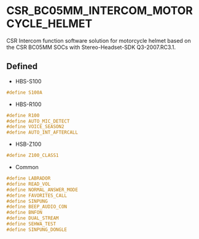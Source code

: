 # CSR_BC05MM_INTERCOM_MOTORCYCLE_HELMET
CSR Intercom function software solution for motorcycle helmet based on the CSR BC05MM SOCs with Stereo-Headset-SDK Q3-2007.RC3.1.

## Defined
* HBS-S100
```c
#define S100A
```

* HBS-R100
```c
#define R100
#define AUTO_MIC_DETECT
#define VOICE_SEASON2
#define AUTO_INT_AFTERCALL
```

* HSB-Z100
```c
#define Z100_CLASS1
```

* Common
```c
#define LABRADOR
#define READ_VOL
#define NORMAL_ANSWER_MODE
#define FAVORITES_CALL
#define SINPUNG
#define BEEP_AUDIO_CON
#define BNFON
#define DUAL_STREAM
#define SEHWA_TEST
#define SINPUNG_DONGLE
```

